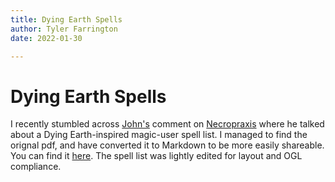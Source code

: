 ```yaml
---
title: Dying Earth Spells
author: Tyler Farrington
date: 2022-01-30

---
```


# Dying Earth Spells
I recently stumbled across [John's](https://www.blogger.com/profile/07090296806321882601) comment on [Necropraxis](https://www.necropraxis.com/2012/08/21/dying-earth-spells-for-dd/) where he talked about a Dying Earth-inspired magic-user spell list. I managed to find the orignal pdf, and have converted it to Markdown to be more easily shareable. You can find it [here](./spells). The spell list was lightly edited for layout and OGL compliance.